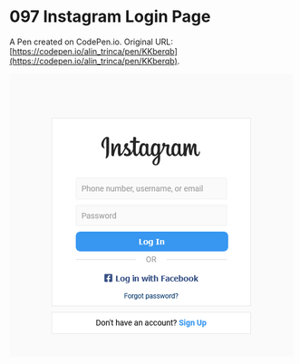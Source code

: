 # 097 Instagram Login Page

A Pen created on CodePen.io. Original URL: [https://codepen.io/alin_trinca/pen/KKberqb](https://codepen.io/alin_trinca/pen/KKberqb).

![Instagram Login Screenshot](instagram-login.png)
